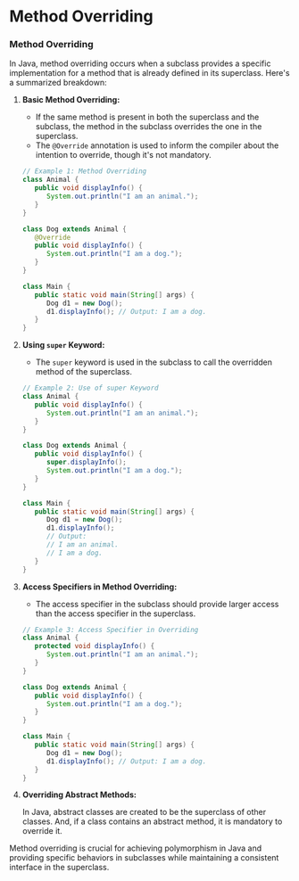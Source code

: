 # Method Overriding

### Method Overriding

In Java, method overriding occurs when a subclass provides a specific implementation for a method that is already defined in its superclass. Here's a summarized breakdown:

1.  **Basic Method Overriding:**

    * If the same method is present in both the superclass and the subclass, the method in the subclass overrides the one in the superclass.
    * The `@Override` annotation is used to inform the compiler about the intention to override, though it's not mandatory.

    ```java
    // Example 1: Method Overriding
    class Animal {
       public void displayInfo() {
          System.out.println("I am an animal.");
       }
    }

    class Dog extends Animal {
       @Override
       public void displayInfo() {
          System.out.println("I am a dog.");
       }
    }

    class Main {
       public static void main(String[] args) {
          Dog d1 = new Dog();
          d1.displayInfo(); // Output: I am a dog.
       }
    }
    ```
2.  **Using `super` Keyword:**

    * The `super` keyword is used in the subclass to call the overridden method of the superclass.

    ```java
    // Example 2: Use of super Keyword
    class Animal {
       public void displayInfo() {
          System.out.println("I am an animal.");
       }
    }

    class Dog extends Animal {
       public void displayInfo() {
          super.displayInfo();
          System.out.println("I am a dog.");
       }
    }

    class Main {
       public static void main(String[] args) {
          Dog d1 = new Dog();
          d1.displayInfo();
          // Output:
          // I am an animal.
          // I am a dog.
       }
    }
    ```
3.  **Access Specifiers in Method Overriding:**

    * The access specifier in the subclass should provide larger access than the access specifier in the superclass.

    ```java
    // Example 3: Access Specifier in Overriding
    class Animal {
       protected void displayInfo() {
          System.out.println("I am an animal.");
       }
    }

    class Dog extends Animal {
       public void displayInfo() {
          System.out.println("I am a dog.");
       }
    }

    class Main {
       public static void main(String[] args) {
          Dog d1 = new Dog();
          d1.displayInfo(); // Output: I am a dog.
       }
    }
    ```
4.  **Overriding Abstract Methods:**

    In Java, abstract classes are created to be the superclass of other classes. And, if a class contains an abstract method, it is mandatory to override it.

Method overriding is crucial for achieving polymorphism in Java and providing specific behaviors in subclasses while maintaining a consistent interface in the superclass.
